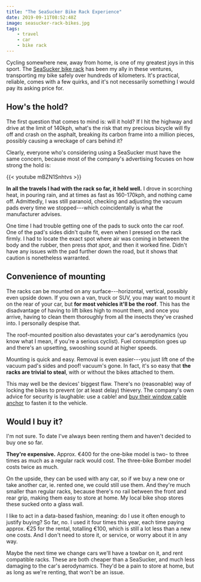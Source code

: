 ```yaml
---
title: "The SeaSucker Bike Rack Experience"
date: 2019-09-11T08:52:48Z
image: seasucker-rack-bikes.jpg
tags:
    - travel
    - car
    - bike rack
---
```


Cycling somewhere new, away from home, is one of my greatest joys in this sport. The [SeaSucker bike rack][seasucker-bike-rack] has been my ally in these ventures, transporting my bike safely over hundreds of kilometers. It's practical, reliable, comes with a few quirks, and it's not necessarily something I would pay its asking price for.

<!--more-->

## How's the hold?

The first question that comes to mind is: will it hold? If I hit the highway and drive at the limit of 140kph, what's the risk that my precious bicycle will fly off and crash on the asphalt, breaking its carbon frame into a million pieces, possibly causing a wreckage of cars behind it?

Clearly, everyone who's considering using a SeaSucker must have the same concern, because most of the company's advertising focuses on how strong the hold is:

{{< youtube mBZN1Snhtvs >}}

**In all the travels I had with the rack so far, it held well.** I drove in scorching heat, in pouring rain, and at times as fast as 160-170kph, and nothing came off. Admittedly, I was still paranoid, checking and adjusting the vacuum pads every time we stopped---which coincidentally is what the manufacturer advises.

One time I had trouble getting one of the pads to suck onto the car roof. One of the pad's sides didn't quite fit, even when I pressed on the rack firmly. I had to locate the exact spot where air was coming in between the body and the rubber, then press *that spot*, and then it worked fine. Didn't have any issues with the pad further down the road, but it shows that caution is nonetheless warranted.

## Convenience of mounting

The racks can be mounted on any surface---horizontal, vertical, possibly even upside down. If you own a van, truck or SUV, you may want to mount it on the rear of your car, but **for most vehicles it'll be the roof**. This has the disadvantage of having to lift bikes high to mount them, and once you arrive, having to clean them thoroughly from all the insects they've crashed into. I personally despise that.

The roof-mounted position also devastates your car's aerodynamics (you know what I mean, if you're a serious cyclist). Fuel consumption goes up and there's an upsetting, swooshing sound at higher speeds.

Mounting is quick and easy. Removal is even easier---you just lift one of the vacuum pad's sides and poof! vacuum's gone. In fact, it's so easy that **the racks are trivial to steal**, with or without the bikes attached to them.

This may well be the devices' biggest flaw. There's no (reasonable) way of locking the bikes to prevent (or at least delay) thievery. The company's own advice for security is laughable: use a cable! and [buy their window cable anchor][cable-anchor] to fasten it to the vehicle.

## Would I buy it?

I'm not sure. To date I've always been renting them and haven't decided to buy one so far.

**They're expensive.** Approx. €400 for the one-bike model is two- to three times as much as a regular rack would cost. The three-bike Bomber model costs twice as much.

On the upside, they can be used with any car, so if we buy a new one or take another car, ie. rented one, we could still use them. And they're much smaller than regular racks, because there's no rail between the front and rear grip, making them easy to store at home. My local bike shop stores these sucked onto a glass wall.

I like to act in a data-based fashion, meaning: do I use it often enough to justify buying? So far, no. I used it four times this year, each time paying approx. €25 for the rental, totalling €100, which is still a lot less than a new one costs. And I don't need to store it, or service, or worry about it in any way.

Maybe the next time we change cars we'll have a towbar on it, and rent compatible racks. These are both cheaper than a SeaSucker, and much less damaging to the car's aerodynamics. They'd be a pain to store at home, but as long as we're renting, that won't be an issue.

[cable-anchor]: https://www.seasucker.com/collections/rack-accessories/products/cable-anchor-window
[seasucker-bike-rack]: https://www.seasucker.com/collections/bike
